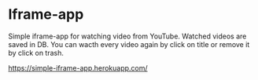 # Iframe-app

Simple iframe-app for watching video from YouTube. Watched videos are saved in DB. You can wacth every video again by click on title or remove it by click on trash. 

https://simple-iframe-app.herokuapp.com/
